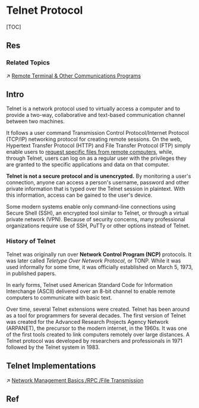 # Telnet Protocol

[TOC]



## Res
### Related Topics
↗ [Remote Terminal & Other Communications Programs](../../../../🥷🏼%20Operating%20System%20(Engineering%20Part)/🐚%20Shell%20&%20Terminals%20(Console)/Terminal%20Emulators/Remote%20Terminal%20&%20Other%20Communications%20Programs/Remote%20Terminal%20&%20Other%20Communications%20Programs.md)



## Intro
Telnet is a network protocol used to virtually access a computer and to provide a two-way, collaborative and text-based communication channel between two machines.

It follows a user command Transmission Control Protocol/Internet Protocol (TCP/IP) networking protocol for creating remote sessions. On the web, Hypertext Transfer Protocol (HTTP) and File Transfer Protocol (FTP) simply enable users to [request specific files from remote computers](https://www.techtarget.com/searchnetworking/tip/Understanding-the-FTP-PORT-command), while, through Telnet, users can log on as a regular user with the privileges they are granted to the specific applications and data on that computer.

**Telnet is not a secure protocol and is unencrypted.** By monitoring a user's connection, anyone can access a person's username, password and other private information that is typed over the Telnet session in plaintext. With this information, access can be gained to the user's device.

Some modern systems enable only command-line connections using Secure Shell (SSH), an encrypted tool similar to Telnet, or through a virtual private network (VPN). Because of security concerns, many professional organizations require use of SSH, PuTTy or other options instead of Telnet.

### History of Telnet
Telnet was originally run over **Network Control Program (NCP)** protocols. It was later called *Teletype Over Network Protocol*, or TONP. While it was used informally for some time, it was officially established on March 5, 1973, in published papers.

In early forms, Telnet used American Standard Code for Information Interchange (ASCII) delivered over an 8-bit channel to enable remote computers to communicate with basic text.

Over time, several Telnet extensions were created. Telnet has been around as a tool for programmers for several decades. The first version of Telnet was created for the Advanced Research Projects Agency Network (ARPANET), the precursor to the modern internet, in the 1960s. It was one of the first tools created to link computers remotely over large distances. A Telnet protocol was developed by researchers and professionals in 1971 followed by the Telnet system in 1983.



## Telnet Implementations
↗ [Network Management Basics /RPC /File Transmission](../../../../🥷🏼%20Operating%20System%20(Engineering%20Part)/Linux%20(Derived%20From%20UNIX%20Family)/Free%20Software%20&%20OSS%20(Open%20Source%20Software)/Network%20Management/Network%20Management%20Basics.md#RPC%20/File%20Transmission)



## Ref
[Telnet Introduction]: https://www.techtarget.com/searchnetworking/definition/Telnet


